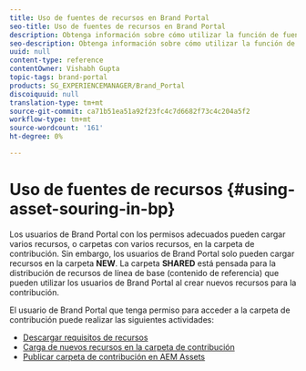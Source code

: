 ```yaml
---
title: Uso de fuentes de recursos en Brand Portal
seo-title: Uso de fuentes de recursos en Brand Portal
description: Obtenga información sobre cómo utilizar la función de fuentes de recursos, cargar recursos en la carpeta de contribución y publicar la carpeta de contribución en AEM Assets en Brand Portal.
seo-description: Obtenga información sobre cómo utilizar la función de fuentes de recursos, cargar recursos en la carpeta de contribución y publicar la carpeta de contribución en AEM Assets en Brand Portal.
uuid: null
content-type: reference
contentOwner: Vishabh Gupta
topic-tags: brand-portal
products: SG_EXPERIENCEMANAGER/Brand_Portal
discoiquuid: null
translation-type: tm+mt
source-git-commit: ca71b51ea51a92f23fc4c7d6682f73c4c204a5f2
workflow-type: tm+mt
source-wordcount: '161'
ht-degree: 0%

---
```



# Uso de fuentes de recursos {#using-asset-souring-in-bp}

Los usuarios de Brand Portal con los permisos adecuados pueden cargar varios recursos, o carpetas con varios recursos, en la carpeta de contribución. Sin embargo, los usuarios de Brand Portal solo pueden cargar recursos en la carpeta **NEW**. La carpeta **SHARED** está pensada para la distribución de recursos de línea de base (contenido de referencia) que pueden utilizar los usuarios de Brand Portal al crear nuevos recursos para la contribución.

El usuario de Brand Portal que tenga permiso para acceder a la carpeta de contribución puede realizar las siguientes actividades:

* [Descargar requisitos de recursos](brand-portal-download-asset-requirements.md)
* [Carga de nuevos recursos en la carpeta de contribución](brand-portal-upload-assets-to-contribution-folder.md)
* [Publicar carpeta de contribución en AEM Assets](brand-portal-publish-contribution-folder-to-aem-assets.md)